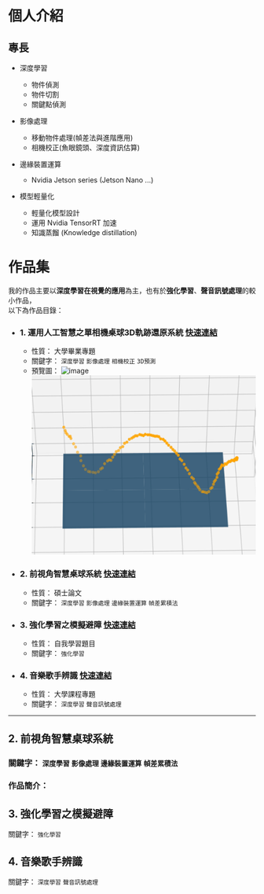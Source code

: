 # 個人介紹

## 專長

- 深度學習
    - 物件偵測
    - 物件切割
    - 關鍵點偵測


- 影像處理
    - 移動物件處理(幀差法與進階應用)
    - 相機校正(魚眼鏡頭、深度資訊估算)


- 邊緣裝置運算
    - Nvidia Jetson series (Jetson Nano ...)


- 模型輕量化
  - 輕量化模型設計
  - 運用 Nvidia TensorRT 加速
  - 知識蒸餾 (Knowledge distillation)

# 作品集
我的作品主要以**深度學習在視覺的應用**為主，也有於**強化學習**、**聲音訊號處理**的較小作品，<br>
以下為作品目錄：<br>
- ### 1. 運用人工智慧之單相機桌球3D軌跡還原系統 [快速連結](1_運用人工智慧之單相機桌球3D軌跡還原系統/README.md)
  - 性質： 大學畢業專題
  - 關鍵字： `深度學習` `影像處理` `相機校正` `3D預測`
  - 預覽圖：
    ![image](1_運用人工智慧之單相機桌球3D軌跡還原系統/gif/video_record.gif)
    ![image](1_運用人工智慧之單相機桌球3D軌跡還原系統/gif/3d_trace.gif)
  

- ### 2. 前視角智慧桌球系統 [快速連結](2_前視角智慧桌球系統/README.md)
  - 性質： 碩士論文
  - 關鍵字： `深度學習` `影像處理` `邊緣裝置運算` `幀差累積法`
  
- ### 3. 強化學習之模擬避障 [快速連結](3_強化學習之模擬避障/README.md)
  - 性質： 自我學習題目
  - 關鍵字： `強化學習`
  
- ### 4. 音樂歌手辨識 [快速連結](4_音樂歌手辨識/README.md)
  - 性質： 大學課程專題
  - 關鍵字： `深度學習` `聲音訊號處理`
  

---
## 2. 前視角智慧桌球系統

### 關鍵字： `深度學習` `影像處理` `邊緣裝置運算` `幀差累積法`

### 作品簡介：

## 3. 強化學習之模擬避障

關鍵字： `強化學習`

## 4. 音樂歌手辨識

關鍵字： `深度學習` `聲音訊號處理`


